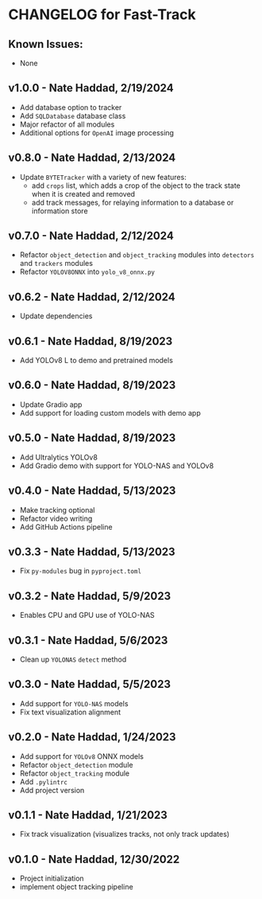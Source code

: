 # CHANGELOG for Fast-Track

## Known Issues:
- None

## v1.0.0 - Nate Haddad, 2/19/2024
- Add database option to tracker
- Add `SQLDatabase` database class
- Major refactor of all modules
- Additional options for `OpenAI` image processing

## v0.8.0 - Nate Haddad, 2/13/2024
- Update `BYTETracker` with a variety of new features:
  - add `crops` list, which adds a crop of the object to the track state when it is created and removed
  - add track messages, for relaying information to a database or information store

## v0.7.0 - Nate Haddad, 2/12/2024
- Refactor `object_detection` and `object_tracking` modules into `detectors` and `trackers` modules
- Refactor `YOLOV8ONNX` into `yolo_v8_onnx.py`

## v0.6.2 - Nate Haddad, 2/12/2024
- Update dependencies

## v0.6.1 - Nate Haddad, 8/19/2023
- Add YOLOv8 L to demo and pretrained models

## v0.6.0 - Nate Haddad, 8/19/2023
- Update Gradio app
- Add support for loading custom models with demo app

## v0.5.0 - Nate Haddad, 8/19/2023
- Add Ultralytics YOLOv8
- Add Gradio demo with support for YOLO-NAS and YOLOv8

## v0.4.0 - Nate Haddad, 5/13/2023
- Make tracking optional
- Refactor video writing
- Add GitHub Actions pipeline

## v0.3.3 - Nate Haddad, 5/13/2023
- Fix `py-modules` bug in `pyproject.toml`

## v0.3.2 - Nate Haddad, 5/9/2023
- Enables CPU and GPU use of YOLO-NAS

## v0.3.1 - Nate Haddad, 5/6/2023
- Clean up `YOLONAS` `detect` method

## v0.3.0 - Nate Haddad, 5/5/2023
- Add support for `YOLO-NAS` models
- Fix text visualization alignment

## v0.2.0 - Nate Haddad, 1/24/2023
- Add support for `YOLOv8` ONNX models
- Refactor `object_detection` module
- Refactor `object_tracking` module
- Add `.pylintrc`
- Add project version

## v0.1.1 - Nate Haddad, 1/21/2023
- Fix track visualization (visualizes tracks, not only track updates)

## v0.1.0 - Nate Haddad, 12/30/2022
- Project initialization
- implement object tracking pipeline
